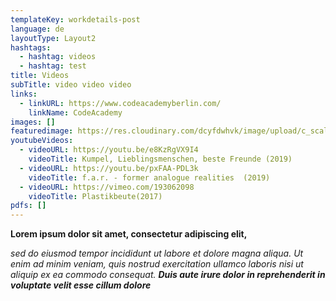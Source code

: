 ```yaml
---
templateKey: workdetails-post
language: de
layoutType: Layout2
hashtags:
  - hashtag: videos
  - hashtag: test
title: Videos
subTitle: video video video
links:
  - linkURL: https://www.codeacademyberlin.com/
    linkName: CodeAcademy
images: []
featuredimage: https://res.cloudinary.com/dcyfdwhvk/image/upload/c_scale,f_auto,q_100,w_2400/v1627987224/Franziska/stream6_gi2dwi.png
youtubeVideos:
  - videoURL: https://youtu.be/e8KzRgVX9I4
    videoTitle: Kumpel, Lieblingsmenschen, beste Freunde (2019)
  - videoURL: https://youtu.be/pxFAA-PDL3k
    videoTitle: f.a.r. - former analogue realities  (2019)
  - videoURL: https://vimeo.com/193062098
    videoTitle: Plastikbeute(2017)
pdfs: []
---
```

**Lorem ipsum dolor sit amet, consectetur adipiscing elit,** 

*sed do eiusmod tempor incididunt ut labore et dolore magna aliqua. Ut enim ad minim veniam, quis nostrud exercitation ullamco laboris nisi ut aliquip ex ea commodo consequat. **Duis aute irure dolor in reprehenderit in voluptate velit esse cillum dolore***